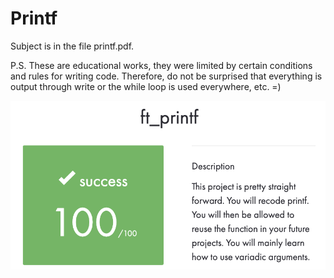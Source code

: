 # Printf

Subject is in the file printf.pdf.

P.S. These are educational works, they were limited by certain conditions and rules for writing code. Therefore, do not be surprised that everything is output through write or the while loop is used everywhere, etc. =)

![Screenshot](Screenshot.png)
